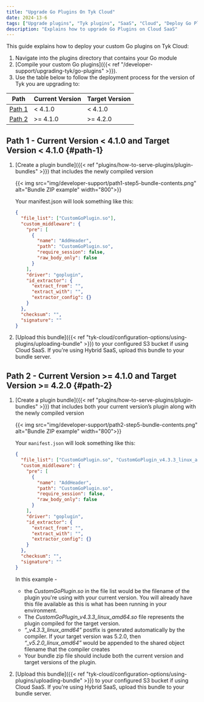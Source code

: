 ```yaml
---
title: "Upgrade Go Plugins On Tyk Cloud"
date: 2024-13-6
tags: ["Upgrade plugins", "Tyk plugins", "SaaS", "Cloud", "Deploy Go Plugins"]
description: "Explains how to upgrade Go Plugins on Cloud SaaS"
---
```


This guide explains how to deploy your custom Go plugins on Tyk Cloud:

1. Navigate into the plugins directory that contains your Go module
2. [Compile your custom Go plugins]({{< ref "/developer-support/upgrading-tyk/go-plugins" >}}).
3. Use the table below to follow the deployment process for the version of Tyk you are upgrading to:

| Path             | Current Version | Target Version |
| ---------------- | --------------- | -------------- |
| [Path 1](#path1) | < 4.1.0         | < 4.1.0        |
| [Path 2](#path2) | >= 4.1.0        | >= 4.2.0       |

## Path 1 - Current Version < 4.1.0 and Target Version < 4.1.0 {#path-1}

1. [Create a plugin bundle]({{< ref "plugins/how-to-serve-plugins/plugin-bundles" >}}) that includes the newly compiled version

   {{< img src="img/developer-support/path1-step5-bundle-contents.png" alt="Bundle ZIP example" width="800">}}

   Your manifest.json will look something like this:

   ```json
   {
     "file_list": ["CustomGoPlugin.so"],
     "custom_middleware": {
       "pre": [
         {
           "name": "AddHeader",
           "path": "CustomGoPlugin.so",
           "require_session": false,
           "raw_body_only": false
         }
       ],
       "driver": "goplugin",
       "id_extractor": {
         "extract_from": "",
         "extract_with": "",
         "extractor_config": {}
       }
     },
     "checksum": "",
     "signature": ""
   }
   ```

2. [Upload this bundle]({{< ref "tyk-cloud/configuration-options/using-plugins/uploading-bundle" >}}) to your configured S3 bucket if using Cloud SaaS. If you're using Hybrid SaaS, upload this bundle to your bundle server.

## Path 2 - Current Version >= 4.1.0 and Target Version >= 4.2.0 {#path-2}

1. [Create a plugin bundle]({{< ref "plugins/how-to-serve-plugins/plugin-bundles" >}}) that includes both your current version’s plugin along with the newly compiled version

   {{< img src="img/developer-support/path2-step5-bundle-contents.png" alt="Bundle ZIP example" width="800">}}

   Your `manifest.json` will look something like this:

   ```json
   {
     "file_list": ["CustomGoPlugin.so", "CustomGoPlugin_v4.3.3_linux_amd64.so"],
     "custom_middleware": {
       "pre": [
         {
           "name": "AddHeader",
           "path": "CustomGoPlugin.so",
           "require_session": false,
           "raw_body_only": false
         }
       ],
       "driver": "goplugin",
       "id_extractor": {
         "extract_from": "",
         "extract_with": "",
         "extractor_config": {}
       }
     },
     "checksum": "",
     "signature": ""
   }
   ```

   In this example -

   - the _CustomGoPlugin.so_ in the file list would be the filename of the plugin you're using with your
     current version. You will already have this file available as this is what has been running in your environment.
   - The _CustomGoPlugin_v4.3.3_linux_amd64.so_ file represents the plugin compiled for the target version.
   - _“\_v4.3.3_linux_amd64”_ postfix is generated automatically by the compiler. If your target version was 5.2.0,
     then _“\_v5.2.0_linux_amd64”_ would be appended to the shared object filename that the compiler creates
   - Your bundle zip file should include both the current version and target versions of the plugin.

2. [Upload this bundle]({{< ref "tyk-cloud/configuration-options/using-plugins/uploading-bundle" >}}) to your configured S3 bucket if using Cloud SaaS. If you're using Hybrid SaaS, upload this bundle to your bundle server.

